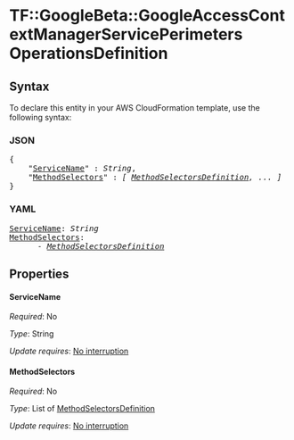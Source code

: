 # TF::GoogleBeta::GoogleAccessContextManagerServicePerimeters OperationsDefinition

## Syntax

To declare this entity in your AWS CloudFormation template, use the following syntax:

### JSON

<pre>
{
    "<a href="#servicename" title="ServiceName">ServiceName</a>" : <i>String</i>,
    "<a href="#methodselectors" title="MethodSelectors">MethodSelectors</a>" : <i>[ <a href="methodselectorsdefinition.md">MethodSelectorsDefinition</a>, ... ]</i>
}
</pre>

### YAML

<pre>
<a href="#servicename" title="ServiceName">ServiceName</a>: <i>String</i>
<a href="#methodselectors" title="MethodSelectors">MethodSelectors</a>: <i>
      - <a href="methodselectorsdefinition.md">MethodSelectorsDefinition</a></i>
</pre>

## Properties

#### ServiceName

_Required_: No

_Type_: String

_Update requires_: [No interruption](https://docs.aws.amazon.com/AWSCloudFormation/latest/UserGuide/using-cfn-updating-stacks-update-behaviors.html#update-no-interrupt)

#### MethodSelectors

_Required_: No

_Type_: List of <a href="methodselectorsdefinition.md">MethodSelectorsDefinition</a>

_Update requires_: [No interruption](https://docs.aws.amazon.com/AWSCloudFormation/latest/UserGuide/using-cfn-updating-stacks-update-behaviors.html#update-no-interrupt)

